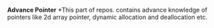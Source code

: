 **Advance Pointer**
*This part of repos. contains advance knowledge of pointers like 2d array pointer, dynamic allocation and deallocation etc.
